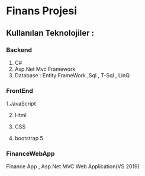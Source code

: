 


# Finans Projesi 

## Kullanılan Teknolojiler : 
### Backend
1. C# 
2. Asp.Net Mvc Framework
3. Database : Entity FrameWork ,Sql , T-Sql , LinQ


### FrontEnd
1.JavaScript

2. Html

3. CSS

4. bootstrap 5




### FinanceWebApp
Finance App , Asp.Net MVC Web Application(VS 2019)
